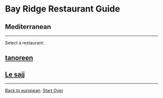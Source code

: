 # Bay Ridge Restaurant Guide
## Mediterranean
---
Select a restaurant:

## [tanoreen](https://tanoreen.com/)
## [Le sajj](https://lesajjbk.com/)
---
[Back to european](European/european.md).
[Start Over](../home.md)
